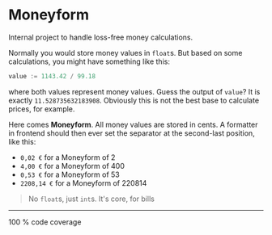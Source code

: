 # Moneyform

Internal project to handle loss-free money calculations.

Normally you would store money values in `float`s. But based on some calculations, you might have something like this:

```go
value := 1143.42 / 99.18
```

where both values represent money values. Guess the output of `value`? It is exactly `11.528735632183908`.
Obviously this is not the best base to calculate prices, for example.


Here comes **Moneyform**. All money values are stored in cents. A formatter in frontend should then ever set the separator at the second-last position, like this: 

- `0,02 €`      for a Moneyform of 2
- `4,00 €`      for a Moneyform of 400
- `0,53 €`      for a Moneyform of 53
- `2208,14 €`   for a Moneyform of 220814

> No `float`s, just `int`s. It's core, for bills

____
100 % code coverage
